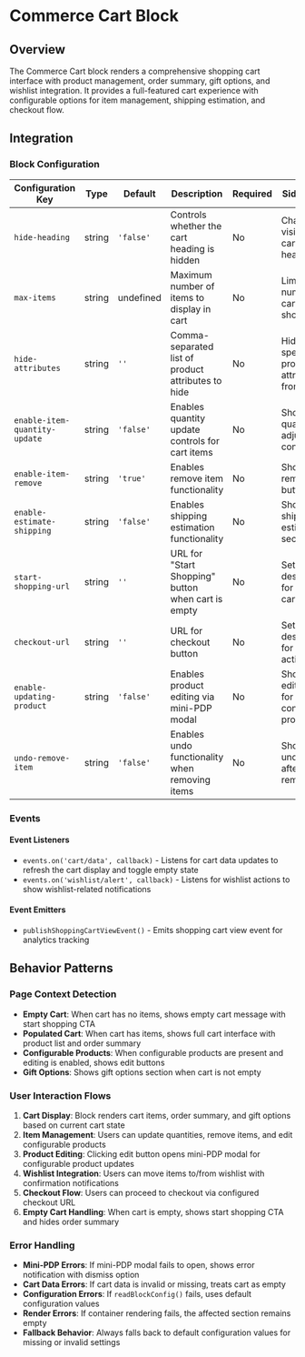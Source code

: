 # Commerce Cart Block

## Overview

The Commerce Cart block renders a comprehensive shopping cart interface with product management, order summary, gift options, and wishlist integration. It provides a full-featured cart experience with configurable options for item management, shipping estimation, and checkout flow.

## Integration

### Block Configuration

| Configuration Key | Type | Default | Description | Required | Side Effects |
|-------------------|------|---------|-------------|----------|--------------|
| `hide-heading` | string | `'false'` | Controls whether the cart heading is hidden | No | Changes visibility of cart section heading |
| `max-items` | string | undefined | Maximum number of items to display in cart | No | Limits the number of cart items shown |
| `hide-attributes` | string | `''` | Comma-separated list of product attributes to hide | No | Hides specified product attributes from display |
| `enable-item-quantity-update` | string | `'false'` | Enables quantity update controls for cart items | No | Shows/hides quantity adjustment controls |
| `enable-item-remove` | string | `'true'` | Enables remove item functionality | No | Shows/hides remove item buttons |
| `enable-estimate-shipping` | string | `'false'` | Enables shipping estimation functionality | No | Shows/hides shipping estimation section |
| `start-shopping-url` | string | `''` | URL for "Start Shopping" button when cart is empty | No | Sets destination for empty cart CTA |
| `checkout-url` | string | `''` | URL for checkout button | No | Sets destination for checkout action |
| `enable-updating-product` | string | `'false'` | Enables product editing via mini-PDP modal | No | Shows/hides edit buttons for configurable products |
| `undo-remove-item` | string | `'false'` | Enables undo functionality when removing items | No | Shows/hides undo option after item removal |

<!-- ### URL Parameters

No URL parameters directly affect this block's behavior. -->

<!-- ### Local Storage

No localStorage keys are used by this block. -->

### Events

#### Event Listeners

- `events.on('cart/data', callback)` - Listens for cart data updates to refresh the cart display and toggle empty state
- `events.on('wishlist/alert', callback)` - Listens for wishlist actions to show wishlist-related notifications

#### Event Emitters

- `publishShoppingCartViewEvent()` - Emits shopping cart view event for analytics tracking

## Behavior Patterns

### Page Context Detection

- **Empty Cart**: When cart has no items, shows empty cart message with start shopping CTA
- **Populated Cart**: When cart has items, shows full cart interface with product list and order summary
- **Configurable Products**: When configurable products are present and editing is enabled, shows edit buttons
- **Gift Options**: Shows gift options section when cart is not empty

### User Interaction Flows

1. **Cart Display**: Block renders cart items, order summary, and gift options based on current cart state
2. **Item Management**: Users can update quantities, remove items, and edit configurable products
3. **Product Editing**: Clicking edit button opens mini-PDP modal for configurable product updates
4. **Wishlist Integration**: Users can move items to/from wishlist with confirmation notifications
5. **Checkout Flow**: Users can proceed to checkout via configured checkout URL
6. **Empty Cart Handling**: When cart is empty, shows start shopping CTA and hides order summary

### Error Handling

- **Mini-PDP Errors**: If mini-PDP modal fails to open, shows error notification with dismiss option
- **Cart Data Errors**: If cart data is invalid or missing, treats cart as empty
- **Configuration Errors**: If `readBlockConfig()` fails, uses default configuration values
- **Render Errors**: If container rendering fails, the affected section remains empty
- **Fallback Behavior**: Always falls back to default configuration values for missing or invalid settings
